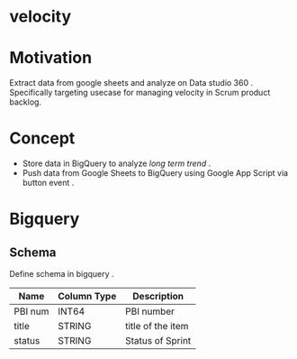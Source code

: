 # velocity

# Motivation

Extract data from google sheets and analyze on Data studio 360 .
Specifically targeting usecase for managing velocity in Scrum product backlog.

# Concept

* Store data in BigQuery to analyze _long term trend_ .
* Push data from Google Sheets to BigQuery using Google App Script via button event .

# Bigquery

## 

## Schema 

Define schema in bigquery .

| Name | Column Type | Description |
| ---- | ---- | ----------- |
| PBI num | INT64 | PBI number |
| title | STRING | title of the item |
| status | STRING | Status of Sprint |
